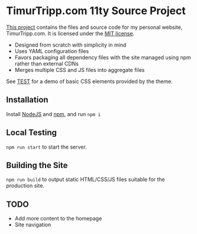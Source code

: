 # TimurTripp.com 11ty Source Project

[Тhis project](https://github.com/TimurTripp/TimurTripp.com-11ty) contains the files and source code for my personal website, TimurTripp.com. It is licensed under the [MIT license](/LICENSE.md).

- Designed from scratch with simplicity in mind
- Uses YAML configuration files
- Favors packaging all dependency files with the site managed using npm rather than external CDNs
- Merges multiple CSS and JS files into aggregate files

See [TEST](/TEST.md) for a demo of basic CSS elements provided by the theme.


## Installation

Install [NodeJS](https://nodejs.org/) and [npm](https://www.npmjs.com/), and run `npm i`


## Local Testing

`npm run start` to start the server.


## Building the Site

`npm run build` to output static HTML/CSS/JS files suitable for the production site.

## TODO
- Add more content to the homepage
- Site navigation
